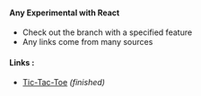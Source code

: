 #### Any Experimental with React

* Check out the branch with a specified feature
* Any links come from many sources

#### Links :
* [Tic-Tac-Toe](https://reactjs.org/tutorial/tutorial.html#inspecting-the-starter-code) *(finished)*
